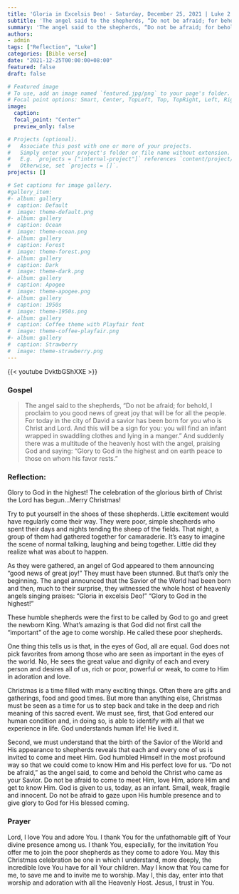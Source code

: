 ```yaml
---
title: 'Gloria in Excelsis Deo! - Saturday, December 25, 2021 | Luke 2:10-14'
subtitle: 'The angel said to the shepherds, “Do not be afraid; for behold, I proclaim to you good news of great joy that will be for all the people.  For today in the city of David a savior has been born for you who is Christ and Lord.  And this will be a sign for you: you will find an infant wrapped in swaddling clothes and lying in a manger.”  And suddenly there was a multitude of the heavenly host with the angel, praising God and saying: “Glory to God in the highest and on earth peace to those on whom his favor rests.”'
summary: 'The angel said to the shepherds, “Do not be afraid; for behold, I proclaim to you good news of great joy that will be for all the people.  For today in the city of David a savior has been born for you who is Christ and Lord.  And this will be a sign for you: you will find an infant wrapped in swaddling clothes and lying in a manger.”  And suddenly there was a multitude of the heavenly host with the angel, praising God and saying: “Glory to God in the highest and on earth peace to those on whom his favor rests.”'
authors:
- admin
tags: ["Reflection", "Luke"]
categories: [Bible verse]
date: "2021-12-25T00:00:00+08:00"
featured: false
draft: false

# Featured image
# To use, add an image named `featured.jpg/png` to your page's folder.
# Focal point options: Smart, Center, TopLeft, Top, TopRight, Left, Right, BottomLeft, Bottom, BottomRight
image:
  caption:
  focal_point: "Center"
  preview_only: false

# Projects (optional).
#   Associate this post with one or more of your projects.
#   Simply enter your project's folder or file name without extension.
#   E.g. `projects = ["internal-project"]` references `content/project/deep-learning/index.md`.
#   Otherwise, set `projects = []`.
projects: []

# Set captions for image gallery.
#gallery_item:
#- album: gallery
#  caption: Default
#  image: theme-default.png
#- album: gallery
#  caption: Ocean
#  image: theme-ocean.png
#- album: gallery
#  caption: Forest
#  image: theme-forest.png
#- album: gallery
#  caption: Dark
#  image: theme-dark.png
#- album: gallery
#  caption: Apogee
#  image: theme-apogee.png
#- album: gallery
#  caption: 1950s
#  image: theme-1950s.png
#- album: gallery
#  caption: Coffee theme with Playfair font
#  image: theme-coffee-playfair.png
#- album: gallery
#  caption: Strawberry
#  image: theme-strawberry.png
---
```


{{< youtube DvktbGShXXE >}}

### Gospel
> The angel said to the shepherds, “Do not be afraid; for behold, I proclaim to you good news of great joy that will be for all the people.  For today in the city of David a savior has been born for you who is Christ and Lord.  And this will be a sign for you: you will find an infant wrapped in swaddling clothes and lying in a manger.”  And suddenly there was a multitude of the heavenly host with the angel, praising God and saying: “Glory to God in the highest and on earth peace to those on whom his favor rests.”

### Reflection:
Glory to God in the highest!  The celebration of the glorious birth of Christ the Lord has begun…Merry Christmas!

Try to put yourself in the shoes of these shepherds.  Little excitement would have regularly come their way.  They were poor, simple shepherds who spent their days and nights tending the sheep of the fields.  That night, a group of them had gathered together for camaraderie.  It’s easy to imagine the scene of normal talking, laughing and being together.  Little did they realize what was about to happen.

As they were gathered, an angel of God appeared to them announcing “good news of great joy!”  They must have been stunned.  But that’s only the beginning.  The angel announced that the Savior of the World had been born and then, much to their surprise, they witnessed the whole host of heavenly angels singing praises: “Gloria in excelsis Deo!”  “Glory to God in the highest!”

These humble shepherds were the first to be called by God to go and greet the newborn King.  What’s amazing is that God did not first call the “important” of the age to come worship.  He called these poor shepherds.

One thing this tells us is that, in the eyes of God, all are equal.  God does not pick favorites from among those who are seen as important in the eyes of the world.  No, He sees the great value and dignity of each and every person and desires all of us, rich or poor, powerful or weak, to come to Him in adoration and love.

Christmas is a time filled with many exciting things.  Often there are gifts and gatherings, food and good times.  But more than anything else, Christmas must be seen as a time for us to step back and take in the deep and rich meaning of this sacred event.  We must see, first, that God entered our human condition and, in doing so, is able to identify with all that we experience in life.  God understands human life!  He lived it.

Second, we must understand that the birth of the Savior of the World and His appearance to shepherds reveals that each and every one of us is invited to come and meet Him.  God humbled Himself in the most profound way so that we could come to know Him and His perfect love for us.  “Do not be afraid,” as the angel said, to come and behold the Christ who came as your Savior.  Do not be afraid to come to meet Him, love Him, adore Him and get to know Him.  God is given to us, today, as an infant.  Small, weak, fragile and innocent.  Do not be afraid to gaze upon His humble presence and to give glory to God for His blessed coming.

### Prayer
Lord, I love You and adore You.  I thank You for the unfathomable gift of Your divine presence among us.  I thank You, especially, for the invitation You offer me to join the poor shepherds as they come to adore You.  May this Christmas celebration be one in which I understand, more deeply, the incredible love You have for all Your children.  May I know that You came for me, to save me and to invite me to worship.  May I, this day, enter into that worship and adoration with all the Heavenly Host.  Jesus, I trust in You.
